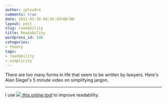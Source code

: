 ```yaml
---
author: jploudre
comments: true
date: 2011-01-30 04:45:43+00:00
layout: post
slug: readability
title: Readability
wordpress_id: 346
categories:
- theory
tags:
- readability
- simplicity
---
```


There are too many forms in life that seem to be written by lawyers.  Here's Alan Siegel's 5 minute video on simplifying jargon.



------------
 

I use [![](http://unchart.com/wp-content/uploads/2011/01/36-toolbox.png) this online tool](http://www.online-utility.org/english/readability_test_and_improve.jsp) to improve readability.

